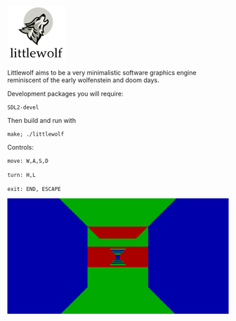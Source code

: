 ![screenshot](img/logo.PNG)

Littlewolf aims to be a very minimalistic software graphics
engine reminiscent of the early wolfenstein and doom days.

Development packages you will require:

    SDL2-devel

Then build and run with

    make; ./littlewolf

Controls:

    move: W,A,S,D

    turn: H,L

    exit: END, ESCAPE

![screenshot](img/littlewolf.gif)
